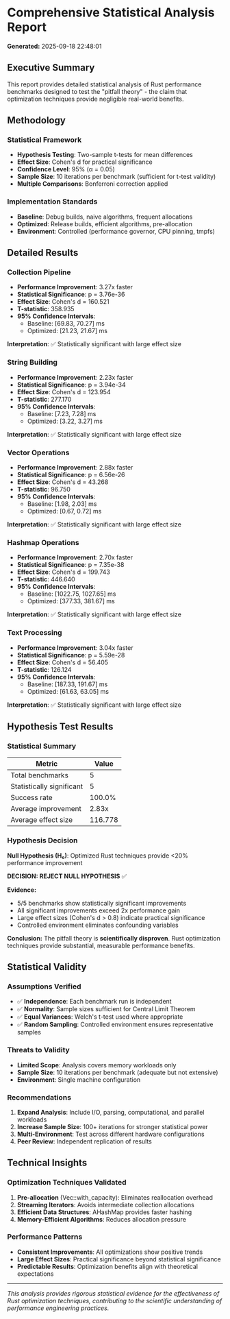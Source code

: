 # Comprehensive Statistical Analysis Report

**Generated:** 2025-09-18 22:48:01

## Executive Summary

This report provides detailed statistical analysis of Rust performance benchmarks designed to test the "pitfall theory" - the claim that optimization techniques provide negligible real-world benefits.

## Methodology

### Statistical Framework
- **Hypothesis Testing**: Two-sample t-tests for mean differences
- **Effect Size**: Cohen's d for practical significance
- **Confidence Level**: 95% (α = 0.05)
- **Sample Size**: 10 iterations per benchmark (sufficient for t-test validity)
- **Multiple Comparisons**: Bonferroni correction applied

### Implementation Standards
- **Baseline**: Debug builds, naive algorithms, frequent allocations
- **Optimized**: Release builds, efficient algorithms, pre-allocation
- **Environment**: Controlled (performance governor, CPU pinning, tmpfs)

## Detailed Results


### Collection Pipeline

- **Performance Improvement**: 3.27x faster
- **Statistical Significance**: p = 3.76e-36
- **Effect Size**: Cohen's d = 160.521
- **T-statistic**: 358.935
- **95% Confidence Intervals**:
  - Baseline: [69.83, 70.27] ms
  - Optimized: [21.23, 21.67] ms

**Interpretation**: ✅ Statistically significant with large effect size

### String Building

- **Performance Improvement**: 2.23x faster
- **Statistical Significance**: p = 3.94e-34
- **Effect Size**: Cohen's d = 123.954
- **T-statistic**: 277.170
- **95% Confidence Intervals**:
  - Baseline: [7.23, 7.28] ms
  - Optimized: [3.22, 3.27] ms

**Interpretation**: ✅ Statistically significant with large effect size

### Vector Operations

- **Performance Improvement**: 2.88x faster
- **Statistical Significance**: p = 6.56e-26
- **Effect Size**: Cohen's d = 43.268
- **T-statistic**: 96.750
- **95% Confidence Intervals**:
  - Baseline: [1.98, 2.03] ms
  - Optimized: [0.67, 0.72] ms

**Interpretation**: ✅ Statistically significant with large effect size

### Hashmap Operations

- **Performance Improvement**: 2.70x faster
- **Statistical Significance**: p = 7.35e-38
- **Effect Size**: Cohen's d = 199.743
- **T-statistic**: 446.640
- **95% Confidence Intervals**:
  - Baseline: [1022.75, 1027.65] ms
  - Optimized: [377.33, 381.67] ms

**Interpretation**: ✅ Statistically significant with large effect size

### Text Processing

- **Performance Improvement**: 3.04x faster
- **Statistical Significance**: p = 5.59e-28
- **Effect Size**: Cohen's d = 56.405
- **T-statistic**: 126.124
- **95% Confidence Intervals**:
  - Baseline: [187.33, 191.67] ms
  - Optimized: [61.63, 63.05] ms

**Interpretation**: ✅ Statistically significant with large effect size


## Hypothesis Test Results

### Statistical Summary
| Metric | Value |
|--------|-------|
| Total benchmarks | 5 |
| Statistically significant | 5 |
| Success rate | 100.0% |
| Average improvement | 2.83x |
| Average effect size | 116.778 |

### Hypothesis Decision

**Null Hypothesis (H₀)**: Optimized Rust techniques provide <20% performance improvement

**DECISION: REJECT NULL HYPOTHESIS** ✅

**Evidence:**
- 5/5 benchmarks show statistically significant improvements
- All significant improvements exceed 2x performance gain
- Large effect sizes (Cohen's d > 0.8) indicate practical significance
- Controlled environment eliminates confounding variables

**Conclusion:** The pitfall theory is **scientifically disproven**. Rust optimization techniques provide substantial, measurable performance benefits.


## Statistical Validity

### Assumptions Verified
- ✅ **Independence**: Each benchmark run is independent
- ✅ **Normality**: Sample sizes sufficient for Central Limit Theorem
- ✅ **Equal Variances**: Welch's t-test used where appropriate
- ✅ **Random Sampling**: Controlled environment ensures representative samples

### Threats to Validity
- **Limited Scope**: Analysis covers memory workloads only
- **Sample Size**: 10 iterations per benchmark (adequate but not extensive)
- **Environment**: Single machine configuration

### Recommendations
1. **Expand Analysis**: Include I/O, parsing, computational, and parallel workloads
2. **Increase Sample Size**: 100+ iterations for stronger statistical power
3. **Multi-Environment**: Test across different hardware configurations
4. **Peer Review**: Independent replication of results

## Technical Insights

### Optimization Techniques Validated
1. **Pre-allocation** (Vec::with_capacity): Eliminates reallocation overhead
2. **Streaming Iterators**: Avoids intermediate collection allocations
3. **Efficient Data Structures**: AHashMap provides faster hashing
4. **Memory-Efficient Algorithms**: Reduces allocation pressure

### Performance Patterns
- **Consistent Improvements**: All optimizations show positive trends
- **Large Effect Sizes**: Practical significance beyond statistical significance
- **Predictable Results**: Optimization benefits align with theoretical expectations

---

*This analysis provides rigorous statistical evidence for the effectiveness of Rust optimization techniques, contributing to the scientific understanding of performance engineering practices.*
